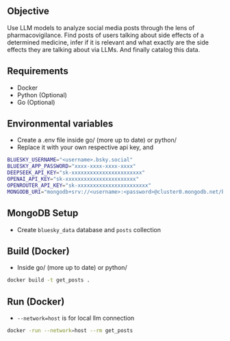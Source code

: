 ## Objective
Use LLM models to analyze social media posts through the lens of pharmacovigilance.
Find posts of users talking about side effects of a determined medicine, infer if it is relevant and what exactly are the side effects they are talking about via LLMs.
And finally catalog this data.

## Requirements
- Docker
- Python (Optional)
- Go (Optional)

## Environmental variables
- Create a .env file inside go/ (more up to date) or python/
- Replace it with your own respective api key, <username> and <password>
```sh
BLUESKY_USERNAME="<username>.bsky.social"
BLUESKY_APP_PASSWORD="xxxx-xxxx-xxxx-xxxx"
DEEPSEEK_API_KEY="sk-xxxxxxxxxxxxxxxxxxxxxxx"
OPENAI_API_KEY="sk-xxxxxxxxxxxxxxxxxxxxxxx"
OPENROUTER_API_KEY="sk-xxxxxxxxxxxxxxxxxxxxxxx"
MONGODB_URI="mongodb+srv://<username>:<password>@cluster0.mongodb.net/bluesky_data?retryWrites=true&w=majority"
```

## MongoDB Setup
- Create `bluesky_data` database and `posts` collection

## Build (Docker)
- Inside go/ (more up to date) or python/
``` sh
docker build -t get_posts .
```

## Run (Docker)
- `--network=host` is for local llm connection
``` sh
docker -run --network=host --rm get_posts
```
